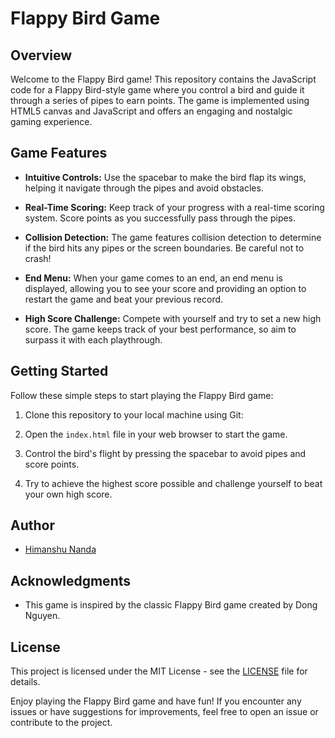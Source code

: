 # Flappy Bird Game

## Overview

Welcome to the Flappy Bird game! This repository contains the JavaScript code for a Flappy Bird-style game where you control a bird and guide it through a series of pipes to earn points. The game is implemented using HTML5 canvas and JavaScript and offers an engaging and nostalgic gaming experience.

## Game Features

- **Intuitive Controls:** Use the spacebar to make the bird flap its wings, helping it navigate through the pipes and avoid obstacles.

- **Real-Time Scoring:** Keep track of your progress with a real-time scoring system. Score points as you successfully pass through the pipes.

- **Collision Detection:** The game features collision detection to determine if the bird hits any pipes or the screen boundaries. Be careful not to crash!

- **End Menu:** When your game comes to an end, an end menu is displayed, allowing you to see your score and providing an option to restart the game and beat your previous record.

- **High Score Challenge:** Compete with yourself and try to set a new high score. The game keeps track of your best performance, so aim to surpass it with each playthrough.

## Getting Started

Follow these simple steps to start playing the Flappy Bird game:

1. Clone this repository to your local machine using Git:

2. Open the `index.html` file in your web browser to start the game.

3. Control the bird's flight by pressing the spacebar to avoid pipes and score points.

4. Try to achieve the highest score possible and challenge yourself to beat your own high score.

## Author

- [Himanshu Nanda](https://github.com/himanshunanda22/)

## Acknowledgments

- This game is inspired by the classic Flappy Bird game created by Dong Nguyen.

## License

This project is licensed under the MIT License - see the [LICENSE](LICENSE) file for details.

Enjoy playing the Flappy Bird game and have fun! If you encounter any issues or have suggestions for improvements, feel free to open an issue or contribute to the project.